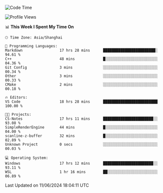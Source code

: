 <!--START_SECTION:waka-->
![Code Time](http://img.shields.io/badge/Code%20Time-1%2C763%20hrs%2014%20mins-blue)

![Profile Views](http://img.shields.io/badge/Profile%20Views-4-blue)

📊 **This Week I Spent My Time On** 

```text
🕑︎ Time Zone: Asia/Shanghai

💬 Programming Languages: 
Markdown                 17 hrs 28 mins      ████████████████████████░   94.61 % 
C++                      48 mins             █░░░░░░░░░░░░░░░░░░░░░░░░   04.36 % 
Git Config               3 mins              ░░░░░░░░░░░░░░░░░░░░░░░░░   00.34 % 
Other                    3 mins              ░░░░░░░░░░░░░░░░░░░░░░░░░   00.33 % 
CMake                    2 mins              ░░░░░░░░░░░░░░░░░░░░░░░░░   00.18 % 

🔥 Editors: 
VS Code                  18 hrs 28 mins      █████████████████████████   100.00 % 

🐱‍💻 Projects: 
CS-Notes                 17 hrs 11 mins      ███████████████████████░░   93.08 % 
SimpleRenderEngine       44 mins             █░░░░░░░░░░░░░░░░░░░░░░░░   04.00 % 
scanline-z-buffer        32 mins             █░░░░░░░░░░░░░░░░░░░░░░░░   02.89 % 
Unknown Project          0 secs              ░░░░░░░░░░░░░░░░░░░░░░░░░   00.03 % 

💻 Operating System: 
Windows                  17 hrs 12 mins      ███████████████████████░░   93.11 % 
WSL                      1 hr 16 mins        ██░░░░░░░░░░░░░░░░░░░░░░░   06.89 % 
```


 Last Updated on 11/06/2024 18:04:11 UTC
<!--END_SECTION:waka-->